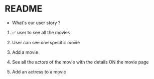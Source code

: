 # README

- What's our user story ?

1. ✅ user to see all the movies
2. User can see one specific movie
3. Add a movie

4. See all the actors of the movie with the details ON the movie page
5. Add an actress to a movie
